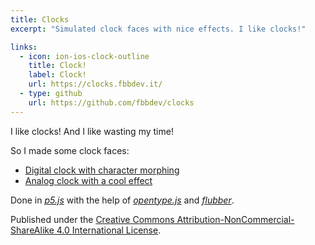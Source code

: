 ```yaml
---
title: Clocks
excerpt: "Simulated clock faces with nice effects. I like clocks!"

links:
  - icon: ion-ios-clock-outline
    title: Clock!
    label: Clock!
    url: https://clocks.fbbdev.it/
  - type: github
    url: https://github.com/fbbdev/clocks
---
```

I like clocks! And I like wasting my time!

So I made some clock faces:

  - [Digital clock with character morphing](https://clocks.fbbdev.it/orologiaDig/)
  - [Analog clock with a cool effect](https://clocks.fbbdev.it/orologia/)

Done in [*p5.js*](https://p5js.org/)
with the help of [*opentype.js*](https://opentype.js.org)
and [*flubber*](https://github.com/veltman/flubber).

Published under the
<a rel="license" href="https://creativecommons.org/licenses/by-nc-sa/4.0/">Creative Commons Attribution-NonCommercial-ShareAlike 4.0 International License</a>.
